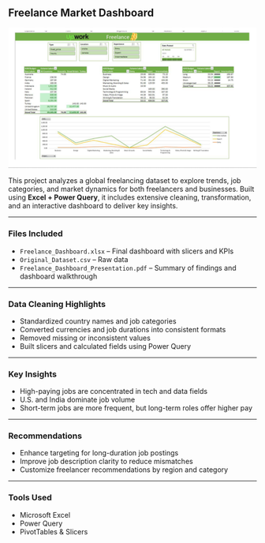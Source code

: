 ## Freelance Market Dashboard

![Dashboard Preview](Screenshots/freelance-dashboard.png)

This project analyzes a global freelancing dataset to explore trends, job categories, and market dynamics for both freelancers and businesses. Built using **Excel + Power Query**, it includes extensive cleaning, transformation, and an interactive dashboard to deliver key insights.

---

### Files Included
- `Freelance_Dashboard.xlsx` – Final dashboard with slicers and KPIs  
- `Original_Dataset.csv` – Raw data  
- `Freelance_Dashboard_Presentation.pdf` – Summary of findings and dashboard walkthrough  


---

### Data Cleaning Highlights
- Standardized country names and job categories  
- Converted currencies and job durations into consistent formats  
- Removed missing or inconsistent values  
- Built slicers and calculated fields using Power Query

---

### Key Insights
- High-paying jobs are concentrated in tech and data fields  
- U.S. and India dominate job volume  
- Short-term jobs are more frequent, but long-term roles offer higher pay  

---

### Recommendations
- Enhance targeting for long-duration job postings  
- Improve job description clarity to reduce mismatches  
- Customize freelancer recommendations by region and category

---

### Tools Used
- Microsoft Excel  
- Power Query  
- PivotTables & Slicers
